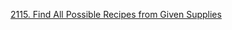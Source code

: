 [2115. Find All Possible Recipes from Given Supplies](https://leetcode-cn.com/problems/find-all-possible-recipes-from-given-supplies/)
